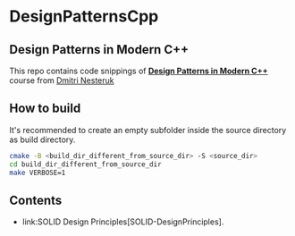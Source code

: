 # DesignPatternsCpp

## Design Patterns in Modern C++

This repo contains code snippings of [**Design Patterns in Modern C++**](https://www.udemy.com/course/patterns-cplusplus/) course from [Dmitri Nesteruk](https://twitter.com/dnesteruk)

## How to build

It's recommended to create an empty subfolder inside the source directory as build directory.

```bash
cmake -B <build_dir_different_from_source_dir> -S <source_dir>
cd build_dir_different_from_source_dir
make VERBOSE=1
```

## Contents

- link:SOLID Design Principles[SOLID-DesignPrinciples].

